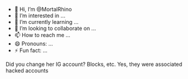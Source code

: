 - 👋 Hi, I’m @MortalRhino
- 👀 I’m interested in ...
- 🌱 I’m currently learning ...
- 💞️ I’m looking to collaborate on ...
- 📫 How to reach me ...
- 😄 Pronouns: ...
- ⚡ Fun fact: ...

Did you change her IG account? Blocks, etc.
Yes, they were associated hacked accounts
